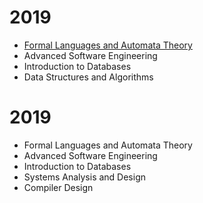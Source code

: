 # 2019

* [Formal Languages and Automata Theory](courses/flat)
* Advanced Software Engineering
* Introduction to Databases
* Data Structures and Algorithms

# 2019

* Formal Languages and Automata Theory
* Advanced Software Engineering
* Introduction to Databases
* Systems Analysis and Design
* Compiler Design